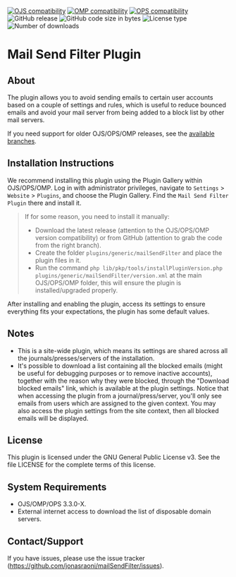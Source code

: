 [![OJS compatibility](https://img.shields.io/badge/ojs-3.3-brightgreen)](https://github.com/pkp/ojs/tree/stable-3_3_0)
[![OMP compatibility](https://img.shields.io/badge/omp-3.3-brightgreen)](https://github.com/pkp/omp/tree/stable-3_3_0)
[![OPS compatibility](https://img.shields.io/badge/ops-3.3-brightgreen)](https://github.com/pkp/ops/tree/stable-3_3_0)
![GitHub release](https://img.shields.io/github/v/release/jonasraoni/mailSendFilter?include_prereleases&label=latest%20release&filter=v1*)
![GitHub code size in bytes](https://img.shields.io/github/languages/code-size/jonasraoni/mailSendFilter)
![License type](https://img.shields.io/github/license/jonasraoni/mailSendFilter)
![Number of downloads](https://img.shields.io/github/downloads/jonasraoni/mailSendFilter/total)

# Mail Send Filter Plugin

## About

The plugin allows you to avoid sending emails to certain user accounts based on a couple of settings and rules, which is useful to reduce bounced emails and avoid your mail server from being added to a block list by other mail servers.

If you need support for older OJS/OPS/OMP releases, see the [available branches](https://github.com/jonasraoni/mailSendFilter/branches).

## Installation Instructions

We recommend installing this plugin using the Plugin Gallery within OJS/OPS/OMP. Log in with administrator privileges, navigate to `Settings` > `Website` > `Plugins`, and choose the Plugin Gallery. Find the `Mail Send Filter Plugin` there and install it.

> If for some reason, you need to install it manually:
> - Download the latest release (attention to the OJS/OPS/OMP version compatibility) or from GitHub (attention to grab the code from the right branch).
> - Create the folder `plugins/generic/mailSendFilter` and place the plugin files in it.
> - Run the command `php lib/pkp/tools/installPluginVersion.php plugins/generic/mailSendFilter/version.xml` at the main OJS/OPS/OMP folder, this will ensure the plugin is installed/upgraded properly.

After installing and enabling the plugin, access its settings to ensure everything fits your expectations, the plugin has some default values.

## Notes

- This is a site-wide plugin, which means its settings are shared across all the journals/presses/servers of the installation.
- It's possible to download a list containing all the blocked emails (might be useful for debugging purposes or to remove inactive accounts), together with the reason why they were blocked, through the "Download blocked emails" link, which is available at the plugin settings. Notice that when accessing the plugin from a journal/press/server, you'll only see emails from users which are assigned to the given context. You may also access the plugin settings from the site context, then all blocked emails will be displayed.

## License

This plugin is licensed under the GNU General Public License v3. See the file LICENSE for the complete terms of this license.

## System Requirements

- OJS/OMP/OPS 3.3.0-X.
- External internet access to download the list of disposable domain servers.

## Contact/Support

If you have issues, please use the issue tracker (https://github.com/jonasraoni/mailSendFilter/issues).
